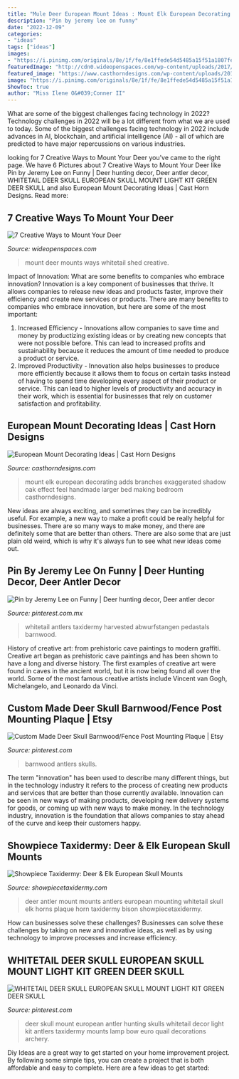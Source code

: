 ```yaml
---
title: "Mule Deer European Mount Ideas : Mount Elk European Decorating Adds Branches Exaggerated Shadow Oak Effect Feel Handmade Larger Bed Making Bedroom Casthorndesigns"
description: "Pin by jeremy lee on funny"
date: "2022-12-09"
categories:
- "ideas"
tags: ["ideas"]
images:
- "https://i.pinimg.com/originals/8e/1f/fe/8e1ffede54d5485a15f51a1807fe1a90.jpg"
featuredImage: "http://cdn0.wideopenspaces.com/wp-content/uploads/2017/04/Mount-7.jpg"
featured_image: "https://www.casthorndesigns.com/wp-content/uploads/2015/01/bobandkristengaddiswm.jpg"
image: "https://i.pinimg.com/originals/8e/1f/fe/8e1ffede54d5485a15f51a1807fe1a90.jpg"
ShowToc: true
author: "Miss Ilene O&#039;Conner II"
---
```



What are some of the biggest challenges facing technology in 2022?
Technology challenges in 2022 will be a lot different from what we are used to today. Some of the biggest challenges facing technology in 2022 include advances in AI, blockchain, and artificial intelligence (AI) - all of which are predicted to have major repercussions on various industries.

	

		
looking for 7 Creative Ways to Mount Your Deer you've came to the right page. We have 6 Pictures about 7 Creative Ways to Mount Your Deer like Pin by Jeremy Lee on Funny | Deer hunting decor, Deer antler decor, WHITETAIL DEER SKULL EUROPEAN SKULL MOUNT LIGHT KIT GREEN DEER SKULL and also European Mount Decorating Ideas | Cast Horn Designs. Read more:
		
    
## 7 Creative Ways To Mount Your Deer

<img loading=lazy src="http://cdn0.wideopenspaces.com/wp-content/uploads/2017/04/Mount-7.jpg" onerror="this.onerror=null;this.src='https://tse2.mm.bing.net/th?id=OIP.-9v5UQK4EMWRbid-wN-RcgHaFj&amp;pid=15.1';" alt="7 Creative Ways to Mount Your Deer">

_Source: wideopenspaces.com_

>mount deer mounts ways whitetail shed creative. 

	

Impact of Innovation: What are some benefits to companies who embrace innovation?
Innovation is a key component of businesses that thrive. It allows companies to release new ideas and products faster, improve their efficiency and create new services or products. There are many benefits to companies who embrace innovation, but here are some of the most important: 
1. Increased Efficiency - Innovations allow companies to save time and money by productizing existing ideas or by creating new concepts that were not possible before. This can lead to increased profits and sustainability because it reduces the amount of time needed to produce a product or service. 
2. Improved Productivity - Innovation also helps businesses to produce more efficiently because it allows them to focus on certain tasks instead of having to spend time developing every aspect of their product or service. This can lead to higher levels of productivity and accuracy in their work, which is essential for businesses that rely on customer satisfaction and profitability.

    
## European Mount Decorating Ideas | Cast Horn Designs

<img loading=lazy src="https://www.casthorndesigns.com/wp-content/uploads/2015/01/bobandkristengaddiswm.jpg" onerror="this.onerror=null;this.src='https://tse3.mm.bing.net/th?id=OIP.Noqyy7Se9F3_TtD8hSsHmgHaJ4&amp;pid=15.1';" alt="European Mount Decorating Ideas | Cast Horn Designs">

_Source: casthorndesigns.com_

>mount elk european decorating adds branches exaggerated shadow oak effect feel handmade larger bed making bedroom casthorndesigns. 

	

New ideas are always exciting, and sometimes they can be incredibly useful. For example, a new way to make a profit could be really helpful for businesses. There are so many ways to make money, and there are definitely some that are better than others. There are also some that are just plain old weird, which is why it's always fun to see what new ideas come out.

    
## Pin By Jeremy Lee On Funny | Deer Hunting Decor, Deer Antler Decor

<img loading=lazy src="https://i.pinimg.com/originals/8e/1f/fe/8e1ffede54d5485a15f51a1807fe1a90.jpg" onerror="this.onerror=null;this.src='https://tse1.mm.bing.net/th?id=OIP.AvFnZG5H-8EFYQu69qA5vAHaNK&amp;pid=15.1';" alt="Pin by Jeremy Lee on Funny | Deer hunting decor, Deer antler decor">

_Source: pinterest.com.mx_

>whitetail antlers taxidermy harvested abwurfstangen pedastals barnwood. 

	

History of creative art: from prehistoric cave paintings to modern graffiti.
Creative art began as prehistoric cave paintings and has been shown to have a long and diverse history. The first examples of creative art were found in caves in the ancient world, but it is now being found all over the world. Some of the most famous creative artists include Vincent van Gogh, Michelangelo, and Leonardo da Vinci.

    
## Custom Made Deer Skull Barnwood/Fence Post Mounting Plaque | Etsy

<img loading=lazy src="https://i.pinimg.com/736x/80/3f/7b/803f7b2ced105cb5c9124d052a3b4906.jpg" onerror="this.onerror=null;this.src='https://tse3.mm.bing.net/th?id=OIP.EdQYeWs-v0SRWYPz7Ld50wHaJ4&amp;pid=15.1';" alt="Custom Made Deer Skull Barnwood/Fence Post Mounting Plaque | Etsy">

_Source: pinterest.com_

>barnwood antlers skulls. 

	

The term "innovation" has been used to describe many different things, but in the technology industry it refers to the process of creating new products and services that are better than those currently available. Innovation can be seen in new ways of making products, developing new delivery systems for goods, or coming up with new ways to make money. In the technology industry, innovation is the foundation that allows companies to stay ahead of the curve and keep their customers happy.

    
## Showpiece Taxidermy: Deer &amp; Elk European Skull Mounts

<img loading=lazy src="https://www.showpiecetaxidermy.com/wp-content/uploads/2015/08/20120118-whitetail-deer-antler-mount.jpg" onerror="this.onerror=null;this.src='https://tse2.mm.bing.net/th?id=OIP.DOKWdXmw9jU75Ds7oHJ7OAHaJ4&amp;pid=15.1';" alt="Showpiece Taxidermy: Deer &amp; Elk European Skull Mounts">

_Source: showpiecetaxidermy.com_

>deer antler mount mounts antlers european mounting whitetail skull elk horns plaque horn taxidermy bison showpiecetaxidermy. 

	

How can businesses solve these challenges?
Businesses can solve these challenges by taking on new and innovative ideas, as well as by using technology to improve processes and increase efficiency.

    
## WHITETAIL DEER SKULL EUROPEAN SKULL MOUNT LIGHT KIT GREEN DEER SKULL

<img loading=lazy src="https://i.pinimg.com/736x/8a/97/b8/8a97b85a391f84c6f7c033560f1702d4.jpg" onerror="this.onerror=null;this.src='https://tse4.mm.bing.net/th?id=OIP.ANW4lYC2ZY6ewLxzd65F6AAAAA&amp;pid=15.1';" alt="WHITETAIL DEER SKULL EUROPEAN SKULL MOUNT LIGHT KIT GREEN DEER SKULL">

_Source: pinterest.com_

>deer skull mount european antler hunting skulls whitetail decor light kit antlers taxidermy mounts lamp bow euro quail decorations archery. 

	

Diy Ideas are a great way to get started on your home improvement project. By following some simple tips, you can create a project that is both affordable and easy to complete. Here are a few ideas to get started: 

